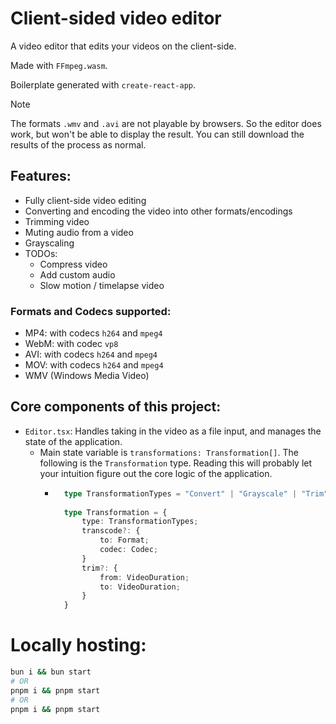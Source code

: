 # Client-sided video editor

A video editor that edits your videos on the client-side.

Made with `FFmpeg.wasm`.

Boilerplate generated with `create-react-app`.

> [!NOTE]
> The formats `.wmv` and `.avi` are not playable by browsers. So the editor does work, but won't be able to display the
> result. You can still download the results of the process as normal.

## Features:

- Fully client-side video editing
- Converting and encoding the video into other formats/encodings
- Trimming video
- Muting audio from a video
- Grayscaling
- TODOs:
    - Compress video
    - Add custom audio
    - Slow motion / timelapse video

### Formats and Codecs supported:

- MP4: with codecs `h264` and `mpeg4`
- WebM: with codec `vp8`
- AVI: with codecs `h264` and `mpeg4`
- MOV: with codecs `h264` and `mpeg4`
- WMV (Windows Media Video)

## Core components of this project:

- `Editor.tsx`: Handles taking in the video as a file input, and manages the state of the application.
    - Main state variable is `transformations: Transformation[]`. The following is the `Transformation` type. Reading
      this will probably let your intuition figure out the core logic of the application.
        - ```typescript
            type TransformationTypes = "Convert" | "Grayscale" | "Trim" | "Mute";
        
            type Transformation = {
                type: TransformationTypes;
                transcode?: {
                    to: Format;
                    codec: Codec;
                }
                trim?: {
                    from: VideoDuration;
                    to: VideoDuration;
                }
            }
          ```

# Locally hosting:

```sh
bun i && bun start
# OR
pnpm i && pnpm start
# OR
pnpm i && pnpm start
```
